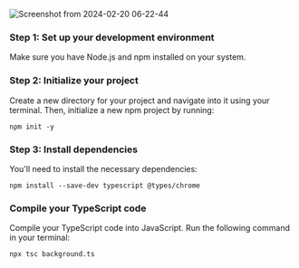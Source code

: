 ![Screenshot from 2024-02-20 06-22-44](https://github.com/sreyleak99/Browsing-History-Visualiser/assets/63221455/6049a7c5-1c39-491f-87b7-5ecd207f1c8b)


### Step 1: Set up your development environment
Make sure you have Node.js and npm installed on your system.

### Step 2: Initialize your project
Create a new directory for your project and navigate into it using your terminal. Then, initialize a new npm project by running:

```
npm init -y
```

### Step 3: Install dependencies
You'll need to install the necessary dependencies:

```
npm install --save-dev typescript @types/chrome

```

### Compile your TypeScript code
Compile your TypeScript code into JavaScript. Run the following command in your terminal:

```
npx tsc background.ts
```

